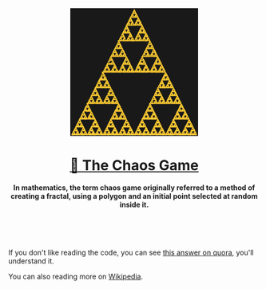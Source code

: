 <div align="center">
	<img 
		src="https://github.com/zeyadetman/chaos/blob/master/image.png" 
		width="256" 
		height="256">
	<h1><a href="https://zeyadetman.github.io/chaos/">📐 The Chaos Game</a></h1>
	<p>
		<b>In mathematics, the term chaos game originally referred to a method of creating a fractal, using a polygon and an initial point selected at random inside it.</b>
	</p>
	<br>
	<br>
	<br>
</div>

If you don't like reading the code, you can see [this answer on quora](https://www.quora.com/What-are-some-mind-blowing-facts-that-sound-like-BS-but-are-actually-true/answer/David-Prifti-1?ch=1&share=6bae8bf8&srid=CP3m&fbclid=IwAR1EMDHBuiBZwKQAWolhHFaEyT9eG--2FW6pD3u3IP929CekwSMN3JL38XQ), you'll understand it.

You can also reading more on [Wikipedia](https://en.wikipedia.org/wiki/Chaos_game).
